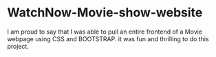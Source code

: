 # WatchNow-Movie-show-website
I am proud to say that I was able to pull an entire frontend of a Movie webpage using CSS and BOOTSTRAP. it was fun and thrilling to do this project.

